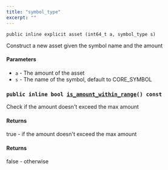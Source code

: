 ```yaml
---
title: "symbol_type"
excerpt: ""
---
```

```
public inline explicit asset (int64_t a, symbol_type s)
````
Construct a new asset given the symbol name and the amount

#### Parameters
* `a` - The amount of the asset
* `s` - The name of the symbol, default to CORE_SYMBOL

### `public inline bool `[`is_amount_within_range`](#is_amount_within_range)`() const`

Check if the amount doesn't exceed the max amount

#### Returns
true - if the amount doesn't exceed the max amount

#### Returns
false - otherwise